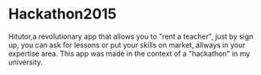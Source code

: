 # Hackathon2015

Hitutor,a revolutionary app that allows you to "rent a teacher", just by sign up, 
you can ask for lessons or put your skills on market, allways in your expertise area.
This app was made in the context of a "hackathon" in my university.
